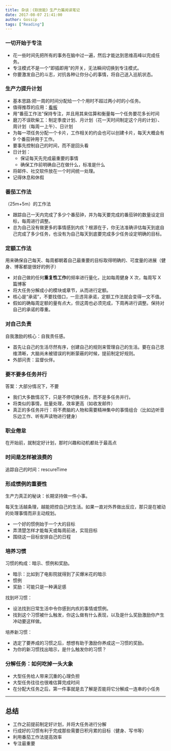 ```yaml
---
title: 杂谈：《软技能》生产力篇阅读笔记
date: 2017-08-07 21:41:00
author: Gossip
tags: ["Reading"]
---
```


### 一切开始于专注

- 花一些时间先把所有的事务在脑中过一遍，然后才能达到思维高峰以完成任务。
- 专注模式不是一个“即插即用”的开关，无法瞬间切换到专注模式。
- 你要激发自己的斗志，对抗各种让你分心的事情，将自己送入巡航状态。

### 生产力提升计划

- 基本思路:把一周的时间分配给一个个用时不超过两小时的小任务。
- 值得推荐的应用：[看板](https://kanbanflow.com)
- 用“番茄工作法”保持专注，并且用其来估算和衡量每一个任务要花多长时间
- 磨刀不误砍柴工：制定季度计划、月计划（花一天时间制定这个月的计划）、周计划（每周一上午）、日计划
- 为每一项任务分配一个卡片，工作相关的约会也可以创建卡片，每天大概会有 9 个番茄钟用于工作。
- 要事先控制自己的时间，而不是回头看
- 日计划：
  - 保证每天先完成最重要的事情
  - 确保工作前明确自己在做什么，标准是什么
- 将邮件、社交软件放在一个时间统一处理。
- 记得休息和休假

### 番茄工作法

（25m+5m）的工作法

- 跟踪自己一天内完成了多少个番茄钟，并为每天要完成的番茄钟的数量设定目标，每周进行调整。
- 总为自己没有做更多的事情感到内疚？根源在于，你无法准确评估每天到底自己完成了多少任务，也没有为自己每天到底要完成多少任务设定明确的目标。

### 定额工作法

用来确保自己每天、每周都朝着自己最重要的目标取得明确的、可度量的进展（健身、博客都是很好的例子）

- 对自己做的任何**重复性工作**的频率进行量化，比如每周健身 X 次，每周写 X 篇博客
- 将大任务分解成小的模块或章节，从而进行定额。
- 核心是“承诺”，不要找借口，一旦违背承诺，定额工作法就会变得一文不值。
- 假如的确每周定额的量有点大，但这周也必须完成，下周再进行调整。保持对自己的承诺的尊重。

### 对自己负责

自我激励的核心：自我责任感。

- 首先让自己的生活尽然有序，创建自己的规则来管理自己的生活。要在自己思维清晰，大脑尚未被错误的判断蒙蔽的时候，提前制定好规则。
- 外部问责：监督伙伴。

### 要不要多任务并行

答案：大部分情况下，不要

- 我们大多数情况下，只是不停切换任务，而不是多任务并行。
- 将类似的事情，批量处理，效率更高（如收发邮件）
- 真正的多任务并行：将不费脑的人物和需要精神集中的事情组合（比如边听音乐边工作、听有声读物进行健身）

### 职业倦怠

在开始前，就制定好计划，那时兴趣和动机都处于最高点

### 时间是怎样被浪费的

追踪自己的时间：rescureTime

### 形成惯例的重要性

生产力真正的秘诀：长期坚持做一件小事。

每天生活越条理，越能把控自己的生活。如果一直对外界做出反应，那只是在被动的处理事情而非主动规划。

- 一个好的惯例始于一个大的目标
- 弄清楚怎样才能每天或每周前进，实现目标
- 围绕这一目标安排自己的日程

### 培养习惯

习惯的构成：暗示、惯例和奖励。

- 暗示：比如到了电影院就得到了买爆米花的暗示
- 惯例
- 奖励：可能只是一种满足感

找到坏习惯：

- 设法找到日常生活中令你感到内疚的事情或惯例。
- 找到这个习惯被什么触发，你这么做有什么表现，以及是什么奖励激励你产生冲动要这样做。

培养新习惯：

- 选定了要养成的习惯之后，想想有助于激励你养成这一习惯的奖励。
- 为你的新习惯找出暗示，是什么触发你的习惯？

### 分解任务：如何吃掉一头大象

- 大型任务给人带来沉重的心理负担
- 大型任务往往也很难估算完成时间
- 在分配大任务之后，第一件事就是去了解是否能将它分解成一连串的小任务

---

## 总结

- 工作之前提前制定好计划，并将大任务进行分解
- 行成好的习惯有利于完成那些需要日积月累的目标（健身、写书等）
- 利用番茄工作法提高效率
- 专注最重要
